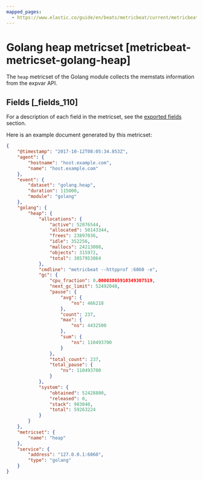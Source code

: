 ```yaml
---
mapped_pages:
  - https://www.elastic.co/guide/en/beats/metricbeat/current/metricbeat-metricset-golang-heap.html
---
```


# Golang heap metricset [metricbeat-metricset-golang-heap]

The `heap` metricset of the Golang module collects the memstats information from the expvar API.

## Fields [_fields_110]

For a description of each field in the metricset, see the [exported fields](/reference/metricbeat/exported-fields-golang.md) section.

Here is an example document generated by this metricset:

```json
{
    "@timestamp": "2017-10-12T08:05:34.853Z",
    "agent": {
        "hostname": "host.example.com",
        "name": "host.example.com"
    },
    "event": {
        "dataset": "golang.heap",
        "duration": 115000,
        "module": "golang"
    },
    "golang": {
        "heap": {
            "allocations": {
                "active": 52076544,
                "allocated": 50143344,
                "frees": 23897036,
                "idle": 352256,
                "mallocs": 24213008,
                "objects": 315972,
                "total": 3857953864
            },
            "cmdline": "metricbeat --httpprof :6060 -e",
            "gc": {
                "cpu_fraction": 0.00003865910349307519,
                "next_gc_limit": 52492048,
                "pause": {
                    "avg": {
                        "ns": 466218
                    },
                    "count": 237,
                    "max": {
                        "ns": 4432500
                    },
                    "sum": {
                        "ns": 110493700
                    }
                },
                "total_count": 237,
                "total_pause": {
                    "ns": 110493700
                }
            },
            "system": {
                "obtained": 52428800,
                "released": 0,
                "stack": 983040,
                "total": 59263224
            }
        }
    },
    "metricset": {
        "name": "heap"
    },
    "service": {
        "address": "127.0.0.1:6060",
        "type": "golang"
    }
}
```


